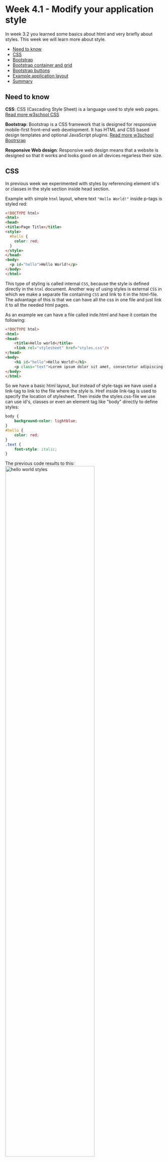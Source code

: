 # Week 4.1 - Modify your application style

In week 3.2 you learned some basics about html and very briefly about styles. This week we will learn more about style.

  - [Need to know](#need-to-know)
  - [CSS](#css)
  - [Bootstrap](#bootstrap)
  - [Bootstrap container and grid](#bootstrap-container-and-grid)
  - [Bootstrap buttons](#bootstrap-buttons)
  - [Example application layout](#example-layout)
  - [Summary](#summary)
  

## Need to know

**CSS**: CSS (Cascading Style Sheet) is a language used to style web pages. [Read more w3school CSS](https://www.w3schools.com/css/)

**Bootstrap**: Bootstrap is a CSS framework that is designed for responsive mobile-first front-end web development. It has HTML and CSS based design templates and optional JavaScript plugins. [Read more w3school Bootrsrap](https://www.w3schools.com/bootstrap/default.asp)

**Responsive Web design**: Responsive web design means that a website is designed so that it works and looks good on all devices regarless their size. 

## CSS

In previous week we experimented with styles by referencing element id's or classes in the style section inside head section.

Example with simple ``html`` layout, where text ``"Hello World!"`` inside p-tags is styled red:

```html
<!DOCTYPE html>
<html>
<head>
<title>Page Title</title>
<style>
  #hello {
    color: red;
  }
</style>
</head>
<body>
  <p id="hello">Hello World!</p>
</body>
</html>
```

This type of styling is called internal ``CSS``, because the style is defined directly in the ``html`` document. 
Another way of using styles is external ``CSS`` in which we make a separate file containing ``CSS`` and link to it in the html-file. The advantage of this is that we can have all the css in one file and just link it to all the needed html pages.

As an example we can have a file called inde.html and have it contain the following:

```HTML
<!DOCTYPE html>
<html>
<head>
    <title>Hello world</title>
    <link rel="stylesheet" href="styles.css"/> 
</head>
<body>
    <h1 id="hello">Hello World!</h1>
    <p class="text">Lorem ipsum dolor sit amet, consectetur adipiscing elit, sed do eiusmod tempor incididunt ut labore et dolore magna aliqua.</p>
</body>
</html>
```

So we have a basic html layout, but instead of style-tags we have used a link-tag to link to the file where the style is. Href inside link-tag is used to specify the location of stylesheet.
Then inside the styles.css-file we use can use id's, classes or even an element tag like "body" directly to define styles:

```CSS
body {
    background-color: lightblue;
}
#hello {
    color: red;
}
.text {
    font-style: italic;
}
```

The previous code results to this:  
<img src="../images/helloworldstyle.PNG" alt="hello world styles" width="75%">  

An image can also be used as a background. Just replace the ``background-color: lightblue;`` inside body in css with ``background-image: url(https://i.pinimg.com/originals/ce/7f/55/ce7f55d0ce9ec88c238f4f0f5731d809.jpg);`` and instead of a lightblue background there is now an image. The url can be changed to use any picture you like.  

Now if we want more space around an element, we can use padding.
For example if we want the heading and the text in the previous example to have more space around it, we can create a div that is given padding:

```html
    <div id="divWithPadding">
        <h1 id="hello">Hello World!</h1>
        <p class="text">Lorem ipsum dolor sit amet, consectetur adipiscing elit, sed do eiusmod tempor incididunt ut labore et dolore magna aliqua.</p>
    </div>
```

And in the stylesheet add:

```css
#divWithPadding {
    padding: 50px;
}
```
Now the div-element and everything inside it will be moved to have 50 pixels of space around it:  
<img src="../images/helloworldpadding.PNG" alt="hello world padding" width="75%">  

You can change the padding to be any size you want. You can also add padding to just one side of the element by using padding-top, padding-right, padding-bottom and padding-left.

## Bootstrap

Bootstrap is an easy way to style your application. To use bootstrap you can either download it from getbootstrap.com or add the stylesheet and the required javascript files to the head-section of the page.
Here we will be adding the required files to the head-section.

```html
<head>
  <link rel="stylesheet" href="https://maxcdn.bootstrapcdn.com/bootstrap/4.5.2/css/bootstrap.min.css">
  <script src="https://ajax.googleapis.com/ajax/libs/jquery/3.5.1/jquery.min.js"></script>
  <script src="https://cdnjs.cloudflare.com/ajax/libs/popper.js/1.16.0/umd/popper.min.js"></script>
  <script src="https://maxcdn.bootstrapcdn.com/bootstrap/4.5.2/js/bootstrap.min.js"></script>
</head>
```
As we defined styles in our styles.css, the bootstrap stylesheet contains pre-made styles that are easy to use and are designed to be responsive.
There should also be a meta-tag inside head-element for rendering.  

```html
<meta name="viewport" content="width=device-width, initial-scale=1"> 
```  
The width=device-width renders the page to match the width of the device. initial-scale=1 is the initial zoom level of the page.

## Bootstrap container and grid
There are many things that can be done with bootstrap, but we can start with container. A div can be given class="container" so that everything inside that div is within that container. For example:

```html
<!DOCTYPE html>
<html>
<head>
<title>Page Title</title>
    <meta name="viewport" content="width=device-width, initial-scale=1">
    <link rel="stylesheet" href="https://cdnjs.cloudflare.com/ajax/libs/leaflet/1.6.0/leaflet.css" integrity="sha512-xwE/Az9zrjBIphAcBb3F6JVqxf46+CDLwfLMHloNu6KEQCAWi6HcDUbeOfBIptF7tcCzusKFjFw2yuvEpDL9wQ==" crossorigin="anonymous" />
      <!-- jQuery library -->
    <script type="text/javascript" src="https://ajax.googleapis.com/ajax/libs/jquery/2.0.0/jquery.min.js"></script>
    <link rel="stylesheet" href="https://maxcdn.bootstrapcdn.com/bootstrap/4.4.1/css/bootstrap.min.css">
    <script src="https://maxcdn.bootstrapcdn.com/bootstrap/4.5.2/js/bootstrap.min.js"></script>
<style>
    .container{
        background-color: lightblue;
    }
</style>
</head>
<body>
    <div class="container">
 	      <h1 class="">Header</h1>
        <p>Lorem ipsum dolor sit amet, consectetur adipiscing elit, sed do eiusmod tempor incididunt ut labore et dolore magna aliqua. Ut enim ad minim veniam, quis nostrud             exercitation ullamco laboris nisi ut aliquip ex ea commodo consequat. Duis aute irure dolor in reprehenderit in voluptate velit esse cillum dolore eu fugiat nulla               pariatur. Excepteur sint occaecat cupidatat non proident, sunt in culpa qui officia deserunt mollit anim id est laborum.</p>
    </div>
</body>
</html>
```

Here we have given a div the class container and also made the background of the container lightblue, so that we can see where the container is in the page.  

<img src="../images/container.PNG" alt="Page with container" width="75%">

Without a container the text starts from the very left of the screen.  

<img src="../images/withoutcontainer.PNG" alt="Page without container" width="75%"> 

If you want a container that is the width of the entire screen, you can use container-fluid class. 


When we want to divide the page vertically into sections, we can use Boostraps Grid system, which allows us to have up to 12 columns across the width of the page.  
As an example, if we want to have three columns in the page, we first need a div="row" inside which we put three divs with class="col"

```html
<div class="container">
 	<h1>Header</h1>
    <div class="row">
        <div class="col" id="first"><p>First column</p></div>
        <div class="col" id="second"><p>Second column</p></div>
        <div class="col" id="third"><p>Third column</p></div>
    </div>
</div>
```
Result:  
<img src="../images/3columns.PNG" alt="three equal columns" width="75%">   
If we want two columns with one bigger than the other:  

```html
<div class="container">
 	<h1>Header</h1>
    <div class="row">
        <div class="col-sm-4"><p>First smaller column</p></div>
        <div class="col-sm-8"><p>Second bigger column</p></div>
    </div>
</div>
```

Result: 

<img src="../images/twounequalcolumns.PNG" alt="two unequal columns" width="75%">  
With grids if you resize the screen, you should see the columns resize and move with the screen.  
More on different options can be read on [getbootstrap.com](https://getbootstrap.com/docs/4.0/layout/grid/)  

## Bootstrap buttons

An easy thing to style with Bootstrap is buttons. We can give a button a class and it changes for example color and size accordingly. Also when you hover over a button on your page with you cursor, the color of the button changes.  

```html
<div class="container">
  <br>
  <button class="btn btn-info">Button 1</button>  
  <button class="btn btn-outline-success">Button 2</button> 
  <button class="btn btn-light btn-lg">Button 3</button> 
  <br><br>
</div>
```
Result:  
<img src="../images/buttons.PNG" alt="buttons" width="50%">  
Clicking these buttons, won't do anything yet. Giving them functions, will be covered in week 4.2.  

More on styling buttons with Bootstrap can be read on [W3Schools](https://www.w3schools.com/bootstrap4/bootstrap_buttons.asp) for example.  

Bootstrap can also be used for many other things like navigation, images, slideshow carousels, forms etc. 
If you are interested in these go to [getbootstrap.com](https://getbootstrap.com/docs/4.0/getting-started/introduction/) and [W3Schools](https://www.w3schools.com/bootstrap4/default.asp), where you can learn much more. Both have a lot of information, if you go through the side navigation.  

## Example application layout

You may now have made your own application layout and thats okay. But here is a example how to start :blush:

So at this point your html code should look like [this.](https://github.com/Sukriva/mimmitkoodaa-cloud-rock-star/blob/main/images/example_codes/map.html)


1. Add in header part needed bootstrap files

```html
<!-- bootstrap -->
  	<link rel="stylesheet" href="https://maxcdn.bootstrapcdn.com/bootstrap/4.5.2/css/bootstrap.min.css">
	<script src="https://ajax.googleapis.com/ajax/libs/jquery/3.5.1/jquery.min.js"></script>
	<script src="https://cdnjs.cloudflare.com/ajax/libs/popper.js/1.16.0/umd/popper.min.js"></script>
	<script src="https://maxcdn.bootstrapcdn.com/bootstrap/4.5.2/js/bootstrap.min.js"></script>
````
**Like this:**
<img src="../images/header.png" alt="header" width="100%"> 

2. Let's wrap our application UI content indside the container for bootstrap. In here I have wrote Map inside ``<div>`` element. The JavaScript functions overwrites this **Map** word when printing the map :smile:

```html
<div class="container">
    <div id="currentWeather"></div>
	<div id="futureWeather"></div>
	<div id=list_outdoor></div>
	<div id="mapid">Map</div>
    <script src="https://cdnjs.cloudflare.com/ajax/libs/leaflet/1.6.0/leaflet.js" integrity="sha512-gZwIG9x3wUXg2hdXF6+rVkLF/0Vi9U8D2Ntg4Ga5I5BZpVkVxlJWbSQtXPSiUTtC0TjtGOmxa1AJPuV0CPthew==" crossorigin="anonymous"></script>
</div>
```

3. Let's divide weather, list of places and map in seperated columns and rows :blush:

```html
<div class="container">
    <!--weather -->
    <div class="row" id="weather">
 		<div class="col-sm-4">
            <div class="row" id="currentWeather"></div>
        </div>
        <div class="col-sm-8">
	       <div class="row" id="futureWeather"></div>
        </div>
    </div>
    <!-- outdoor-->
    <div class="row" id="outdoor">
        <div class="col-sm-4">
	       <div id=list_outdoor></div>
        </div>
        <div class="col-sm-8">
	       <div id="mapid">Map</div>
        </div>
    <script src="https://cdnjs.cloudflare.com/ajax/libs/leaflet/1.6.0/leaflet.js" integrity="sha512-gZwIG9x3wUXg2hdXF6+rVkLF/0Vi9U8D2Ntg4Ga5I5BZpVkVxlJWbSQtXPSiUTtC0TjtGOmxa1AJPuV0CPthew==" crossorigin="anonymous"></script>
    </div>
</div>
```

Go to **Git** ``Commit`` and ``Push``. Wait delivery pipeline and..

**Now your application should look like this**  :smile: 
<img src="../images/application_row_column.png" alt="rows_columns" width="80%"> 

4. Let's go and change the Javascript part where we print the forecast part in application and add class='col' in there also for the images to have spaces.

You should have it in line 106.

```html
<script>
weatherArray += "<div>Date: " + date + "<br>Hour: " +hour + "<br>Description: " + description + "<br>Temperature: " + temperature + "<br>" + "</div><div><img src=" + icon + "></img><br><br></div>";
</script>
```

Let's add ``class='col'`` in every ``<div>`` element in ``weatherArray`` variable. Like this:

```html
<script>
weatherArray += "<div class='col'>Date: " + date + "<br>Hour: " +hour + "<br>Description: " + description + "<br>Temperature: " + temperature + "<br>" + "</div><div class='col'><img src=" + icon + "></img><br><br></div>";
</script>
```
Do the same with current weather script, add ``class='col'`` in every ``<div>`` element

```html
<script>
currWeather.innerHTML = "<div class='col'>City: " + cityName + "<br>Description: <br>" + weatherDescription + "<br>Temperature: <br>" + temperature +"°C <br>" + 
			    "</div><div class='col'><img src=" + weather_icon + "></img></div>";
</script>
```

**Now your application should look like this**  :smile: 

<img src="../images/application_col.png" alt="col_weather" width="80%"> 

5. Next add headers :smile:

Here are examples, but you can choose your hearders as you wish :blush:

```html
<div class="container">
    <h1 class="mainTitle text-center">Helsinki Outdoor recreation app</h1>
    <!--weather -->
    <div class="row" id="weather">
 		<div class="col-sm-4">
            <h3>Current weather in Helsinki</h3>
            <div class="row" id="currentWeather"></div>
        </div>
        <div class="col-sm-8">
           <h3>Forecast for Helsinki</h3>
	       <div class="row" id="futureWeather"></div>
        </div>
    </div>
    <!-- outdoor-->
    <div class="row" id="outdoor">
        <div class="col-sm-4">
            <h3>Outdoor locations</h3>
            <div id=list_outdoor></div>
        </div>
        <div class="col-sm-8">
            <h3>Helsinki map</h3>
            <div id="mapid">Map</div>
        </div>
    <script src="https://cdnjs.cloudflare.com/ajax/libs/leaflet/1.6.0/leaflet.js" integrity="sha512-gZwIG9x3wUXg2hdXF6+rVkLF/0Vi9U8D2Ntg4Ga5I5BZpVkVxlJWbSQtXPSiUTtC0TjtGOmxa1AJPuV0CPthew==" crossorigin="anonymous"></script>
    </div>
</div>
```

**Now your application should look like this**  :clap: 

<img src="../images/Application_headers.png" alt="headers" width="80%"> 

6. Next modify your application CSS file for background color/image :raised_hands:

- Open ``stylesheets`` folder from left by cliking it (It's just above index.html file)
- Open ``style.css`` file
- Let's clear everything from it except the ``#mapid`` part
- Here is our new CSS file: (This is all that we need when using bootstrap :smile:)

```css

#mapid { 
    height: 500px; 
}

body{
     background-image: url(https://i.pinimg.com/originals/ce/7f/55/ce7f55d0ce9ec88c238f4f0f5731d809.jpg);
     background-repeat: no-repeat;
  	 background-size: cover;
}
        

* {
   box-sizing: border-box;
}

#list_outdoor{
    max-height: 500px;
    margin-bottom: 10px;
    overflow-y:scroll;   
    -webkit-overflow-scrolling: touch;
    }
        
#weather{
    background-color: skyblue;
    padding: 15px 0px 15px 0px;
}
        
.container{
    background-color: rgba(192,192,192,0.65); /* first three are for the color and the last one is the transparensy*/
    padding: 25px;        
 }
        
 #list_outdoor{
    background-color: rgba(192,192,192,0.8);
    padding: 5px;
  }

````

**Now your application should look like this. Good Job!**  :clap: 

<img src="../images/application_css.png" alt="css" width="80%"> 

:bulb: Your HTML code should look like [this](https://github.com/Sukriva/mimmitkoodaa-cloud-rock-star/blob/main/images/example_codes/index_css.html)

7. Add buttons

Firts add buttons in outdoors area list by adding two buttons. One is for visiting the place homepages and one is for showing it on the map :sunglasses: (Function for the buttons will be added in next chapter)

7.1 Go to ``index.html`` part where your print data to your application using variable called ``outdoor_list`` and modify it like this

```html
<script>
outdoor_list += '<li class="list-group-item list-group-item-action list-group-item-success"> <h5>Place name:</h5><h4>' + natureJson[i].title +'</h4> <button type="button" class="btn btn-info">Homepage</button> <button type="button" class="btn btn-info">Show on map</button></li>  <br>';
</script>

```

7.2 Forecast buttons

Go to ``<div>`` part where you print forecast data and add under header **Forecast for Helsinki** three buttons like this:

```html
<div class="col-sm-8">
		   	<h3>Forecast for Helsinki</h3>
		   	<!--These buttons allow time change -->
		   	<button class="btn btn-info">12:00</button>
		   	<button class="btn btn-info">15:00</button>
		   	<button class="btn btn-info">18:00</button>
		   	<br> <!-- you can add empty rows if you want -->
            <br>
            <!--Weather forecast is shown here -->
		   	<div class="row" id="futureWeather"></div>
	   	</div>
```

Now you have buttons in your applications! Nice work! :smile:

<img src="../images/application_buttons.png" alt="css" width="80%">


:bulb: Your HTML code should looks like [this](https://github.com/Sukriva/mimmitkoodaa-cloud-rock-star/blob/main/images/example_codes/application_with_buttons.html)


## Summary

 Great! You are done with week 4.1. You now know more about CSS and how to use bootstrap to style your application. 

You can move on to [week 4.2 to add functionality to you application](https://github.com/Sukriva/mimmitkoodaa-cloud-rock-star/tree/main/Week%204.2%20-%20Add%20functionality%20to%20your%20application) buttons and finish your application.
